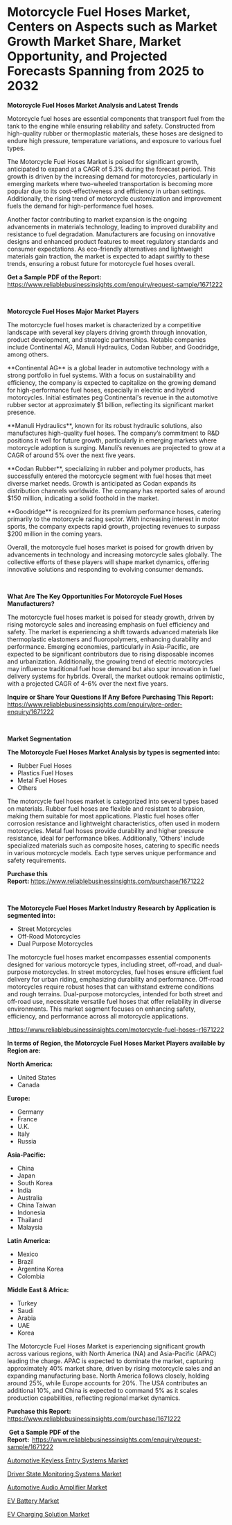<p><h1>Motorcycle Fuel Hoses Market, Centers on Aspects such as Market Growth Market Share, Market Opportunity, and Projected Forecasts Spanning from 2025 to 2032</h1></p><p><strong>Motorcycle Fuel Hoses Market Analysis and Latest Trends</strong></p>
<p><p>Motorcycle fuel hoses are essential components that transport fuel from the tank to the engine while ensuring reliability and safety. Constructed from high-quality rubber or thermoplastic materials, these hoses are designed to endure high pressure, temperature variations, and exposure to various fuel types. </p><p>The Motorcycle Fuel Hoses Market is poised for significant growth, anticipated to expand at a CAGR of 5.3% during the forecast period. This growth is driven by the increasing demand for motorcycles, particularly in emerging markets where two-wheeled transportation is becoming more popular due to its cost-effectiveness and efficiency in urban settings. Additionally, the rising trend of motorcycle customization and improvement fuels the demand for high-performance fuel hoses.</p><p>Another factor contributing to market expansion is the ongoing advancements in materials technology, leading to improved durability and resistance to fuel degradation. Manufacturers are focusing on innovative designs and enhanced product features to meet regulatory standards and consumer expectations. As eco-friendly alternatives and lightweight materials gain traction, the market is expected to adapt swiftly to these trends, ensuring a robust future for motorcycle fuel hoses overall.</p></p>
<p><strong>Get a Sample PDF of the Report:&nbsp;</strong> <a href="https://www.reliablebusinessinsights.com/enquiry/request-sample/1671222?utm_campaign=1138&utm_medium=2&utm_source=Github&utm_content=ia&utm_term=30032025&utm_id=motorcycle-fuel-hoses">https://www.reliablebusinessinsights.com/enquiry/request-sample/1671222</a></p>
<p>&nbsp;</p>
<p><strong>Motorcycle Fuel Hoses Major Market Players</strong></p>
<p><p>The motorcycle fuel hoses market is characterized by a competitive landscape with several key players driving growth through innovation, product development, and strategic partnerships. Notable companies include Continental AG, Manuli Hydraulics, Codan Rubber, and Goodridge, among others.</p><p>**Continental AG** is a global leader in automotive technology with a strong portfolio in fuel systems. With a focus on sustainability and efficiency, the company is expected to capitalize on the growing demand for high-performance fuel hoses, especially in electric and hybrid motorcycles. Initial estimates peg Continental's revenue in the automotive rubber sector at approximately $1 billion, reflecting its significant market presence.</p><p>**Manuli Hydraulics**, known for its robust hydraulic solutions, also manufactures high-quality fuel hoses. The company’s commitment to R&D positions it well for future growth, particularly in emerging markets where motorcycle adoption is surging. Manuli’s revenues are projected to grow at a CAGR of around 5% over the next five years.</p><p>**Codan Rubber**, specializing in rubber and polymer products, has successfully entered the motorcycle segment with fuel hoses that meet diverse market needs. Growth is anticipated as Codan expands its distribution channels worldwide. The company has reported sales of around $150 million, indicating a solid foothold in the market.</p><p>**Goodridge** is recognized for its premium performance hoses, catering primarily to the motorcycle racing sector. With increasing interest in motor sports, the company expects rapid growth, projecting revenues to surpass $200 million in the coming years.</p><p>Overall, the motorcycle fuel hoses market is poised for growth driven by advancements in technology and increasing motorcycle sales globally. The collective efforts of these players will shape market dynamics, offering innovative solutions and responding to evolving consumer demands.</p></p>
<p>&nbsp;</p>
<p><strong>What Are The Key Opportunities For Motorcycle Fuel Hoses Manufacturers?</strong></p>
<p><p>The motorcycle fuel hoses market is poised for steady growth, driven by rising motorcycle sales and increasing emphasis on fuel efficiency and safety. The market is experiencing a shift towards advanced materials like thermoplastic elastomers and fluoropolymers, enhancing durability and performance. Emerging economies, particularly in Asia-Pacific, are expected to be significant contributors due to rising disposable incomes and urbanization. Additionally, the growing trend of electric motorcycles may influence traditional fuel hose demand but also spur innovation in fuel delivery systems for hybrids. Overall, the market outlook remains optimistic, with a projected CAGR of 4-6% over the next five years.</p></p>
<p><strong>Inquire or Share Your Questions If Any Before Purchasing This Report:</strong> <a href="https://www.reliablebusinessinsights.com/enquiry/pre-order-enquiry/1671222?utm_campaign=1138&utm_medium=2&utm_source=Github&utm_content=ia&utm_term=30032025&utm_id=motorcycle-fuel-hoses">https://www.reliablebusinessinsights.com/enquiry/pre-order-enquiry/1671222</a></p>
<p>&nbsp;</p>
<p><strong>Market Segmentation</strong></p>
<p><strong>The Motorcycle Fuel Hoses Market Analysis by types is segmented into:</strong></p>
<p><ul><li>Rubber Fuel Hoses</li><li>Plastics Fuel Hoses</li><li>Metal Fuel Hoses</li><li>Others</li></ul></p>
<p><p>The motorcycle fuel hoses market is categorized into several types based on materials. Rubber fuel hoses are flexible and resistant to abrasion, making them suitable for most applications. Plastic fuel hoses offer corrosion resistance and lightweight characteristics, often used in modern motorcycles. Metal fuel hoses provide durability and higher pressure resistance, ideal for performance bikes. Additionally, 'Others' include specialized materials such as composite hoses, catering to specific needs in various motorcycle models. Each type serves unique performance and safety requirements.</p></p>
<p><strong>Purchase this Report:&nbsp;</strong><a href="https://www.reliablebusinessinsights.com/purchase/1671222?utm_campaign=1138&utm_medium=2&utm_source=Github&utm_content=ia&utm_term=30032025&utm_id=motorcycle-fuel-hoses">https://www.reliablebusinessinsights.com/purchase/1671222</a></p>
<p>&nbsp;</p>
<p><strong>The Motorcycle Fuel Hoses Market Industry Research by Application is segmented into:</strong></p>
<p><ul><li>Street Motorcycles</li><li>Off-Road Motorcycles</li><li>Dual Purpose Motorcycles</li></ul></p>
<p><p>The motorcycle fuel hoses market encompasses essential components designed for various motorcycle types, including street, off-road, and dual-purpose motorcycles. In street motorcycles, fuel hoses ensure efficient fuel delivery for urban riding, emphasizing durability and performance. Off-road motorcycles require robust hoses that can withstand extreme conditions and rough terrains. Dual-purpose motorcycles, intended for both street and off-road use, necessitate versatile fuel hoses that offer reliability in diverse environments. This market segment focuses on enhancing safety, efficiency, and performance across all motorcycle applications.</p></p>
<p><a href="https://www.reliablebusinessinsights.com/motorcycle-fuel-hoses-r1671222?utm_campaign=1138&utm_medium=2&utm_source=Github&utm_content=ia&utm_term=30032025&utm_id=motorcycle-fuel-hoses">&nbsp;https://www.reliablebusinessinsights.com/motorcycle-fuel-hoses-r1671222</a></p>
<p><strong>In terms of Region, the Motorcycle Fuel Hoses Market Players available by Region are:</strong></p>
<p>
    <p> <strong> North America: </strong>
        <ul>
            <li>United States</li>
            <li>Canada</li>
        </ul>
        </p> 
    <p> <strong> Europe: </strong>
        <ul>
            <li>Germany</li>
            <li>France</li>
            <li>U.K.</li>
            <li>Italy</li>
            <li>Russia</li>
        </ul>
        </p> 
    <p> <strong> Asia-Pacific: </strong>
        <ul>
            <li>China</li>
            <li>Japan</li>
            <li>South Korea</li>
            <li>India</li>
            <li>Australia</li>
            <li>China Taiwan</li>
            <li>Indonesia</li>
            <li>Thailand</li>
            <li>Malaysia</li>
        </ul>
        </p> 
    <p> <strong> Latin America: </strong>
        <ul>
            <li>Mexico</li>
            <li>Brazil</li>
            <li>Argentina Korea</li>
            <li>Colombia</li>
        </ul>
        </p> 
    <p> <strong> Middle East & Africa: </strong>
        <ul>
            <li>Turkey</li>
            <li>Saudi</li>
            <li>Arabia</li>
            <li>UAE</li>
            <li>Korea</li>
        </ul>
    </p>
    </p>
<p><p>The Motorcycle Fuel Hoses Market is experiencing significant growth across various regions, with North America (NA) and Asia-Pacific (APAC) leading the charge. APAC is expected to dominate the market, capturing approximately 40% market share, driven by rising motorcycle sales and an expanding manufacturing base. North America follows closely, holding around 25%, while Europe accounts for 20%. The USA contributes an additional 10%, and China is expected to command 5% as it scales production capabilities, reflecting regional market dynamics.</p></p>
<p><strong>Purchase this Report: </strong><a href="https://www.reliablebusinessinsights.com/purchase/1671222?utm_campaign=1138&utm_medium=2&utm_source=Github&utm_content=ia&utm_term=30032025&utm_id=motorcycle-fuel-hoses">https://www.reliablebusinessinsights.com/purchase/1671222</a></p>
<p>&nbsp;<strong>Get a Sample PDF of the Report:&nbsp;&nbsp;</strong><a href="https://www.reliablebusinessinsights.com/enquiry/request-sample/1671222?utm_campaign=1138&utm_medium=2&utm_source=Github&utm_content=ia&utm_term=30032025&utm_id=motorcycle-fuel-hoses">https://www.reliablebusinessinsights.com/enquiry/request-sample/1671222</a></p>
<p><strong></strong></p>
<p><p><a href="https://github.com/guyerkanakwu/Market-Research-Report-List-1/blob/main/automotive-keyless-entry-systems-market.md?utm_campaign=1138&utm_medium=2&utm_source=Github&utm_content=ia&utm_term=30032025&utm_id=motorcycle-fuel-hoses">Automotive Keyless Entry Systems Market</a></p><p><a href="https://github.com/totrisammir/Market-Research-Report-List-1/blob/main/driver-state-monitoring-systems-market.md?utm_campaign=1138&utm_medium=2&utm_source=Github&utm_content=ia&utm_term=30032025&utm_id=motorcycle-fuel-hoses">Driver State Monitoring Systems Market</a></p><p><a href="https://github.com/tandepinho3p/Market-Research-Report-List-1/blob/main/automotive-audio-amplifier-market.md?utm_campaign=1138&utm_medium=2&utm_source=Github&utm_content=ia&utm_term=30032025&utm_id=motorcycle-fuel-hoses">Automotive Audio Amplifier Market</a></p><p><a href="https://github.com/haklagjbj/Market-Research-Report-List-1/blob/main/ev-battery-market.md?utm_campaign=1138&utm_medium=2&utm_source=Github&utm_content=ia&utm_term=30032025&utm_id=motorcycle-fuel-hoses">EV Battery Market</a></p><p><a href="https://github.com/latilsmickl8/Market-Research-Report-List-1/blob/main/ev-charging-solution-market.md?utm_campaign=1138&utm_medium=2&utm_source=Github&utm_content=ia&utm_term=30032025&utm_id=motorcycle-fuel-hoses">EV Charging Solution Market</a></p></p>